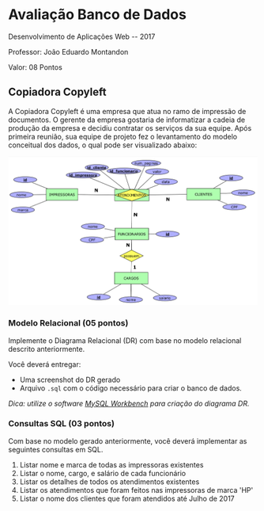 # Avaliação Banco de Dados

Desenvolvimento de Aplicações Web -- 2017

Professor: João Eduardo Montandon

Valor: 08 Pontos

## Copiadora Copyleft

A Copiadora Copyleft é uma empresa que atua no ramo de impressão de documentos. O gerente da empresa gostaria de informatizar a cadeia de produção da empresa e decidiu contratar os serviços da sua equipe. Após primeira reunião, sua equipe de projeto fez o levantamento do modelo conceitual dos dados, o qual pode ser visualizado abaixo:

![Diagrama Entidade-Relacionamento](DER.png)

### Modelo Relacional (05 pontos)

Implemente o Diagrama Relacional (DR) com base no modelo relacional descrito anteriormente.

Você deverá entregar:

* Uma screenshot do DR gerado
* Arquivo `.sql` com o código necessário para criar o banco de dados.

*Dica: utilize o software [MySQL Workbench](https://www.mysql.com/products/workbench/) para criação do diagrama DR.*

### Consultas SQL (03 pontos)

Com base no modelo gerado anteriormente, você deverá implementar as seguintes consultas em SQL.

1. Listar nome e marca de todas as impressoras existentes
1. Listar o nome, cargo, e salário de cada funcionário
1. Listar os detalhes de todos os atendimentos existentes
1. Listar os atendimentos que foram feitos nas impressoras de marca 'HP' 
1. Listar o nome dos clientes que foram atendidos até Julho de 2017
